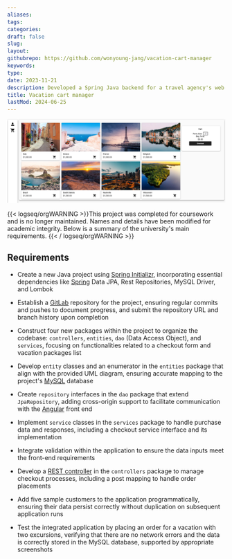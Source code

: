 ```yaml
---
aliases: 
tags:
categories:
draft: false
slug: 
layout: 
githubrepo: https://github.com/wonyoung-jang/vacation-cart-manager
keywords: 
type: 
date: 2023-11-21
description: Developed a Spring Java backend for a travel agency's web app, interfacing with an existing Angular front end, updating legacy systems
title: Vacation cart manager
lastMod: 2024-06-25
---
```

![🖼 vacation-cart-manager.webp](/assets/vacation-cart-manager.webp)

{{< logseq/orgWARNING >}}This project was completed for coursework and is no longer maintained. Names and details have been modified for academic integrity. Below is a summary of the university's main requirements.
{{< / logseq/orgWARNING >}}

## Requirements

  + Create a new Java project using [Spring Initializr](https://start.spring.io/), incorporating essential dependencies like [Spring](https://spring.io/projects/spring-framework) Data JPA, Rest Repositories, MySQL Driver, and Lombok

  + Establish a [GitLab](https://gitlab.com/) repository for the project, ensuring regular commits and pushes to document progress, and submit the repository URL and branch history upon completion

  + Construct four new packages within the project to organize the codebase: `controllers`, `entities`, `dao` (Data Access Object), and `services`, focusing on functionalities related to a checkout form and vacation packages list

  + Develop `entity` classes and an enumerator in the `entities` package that align with the provided UML diagram, ensuring accurate mapping to the project's [MySQL](https://www.mysql.com/) database

  + Create `repository` interfaces in the `dao` package that extend `JpaRepository`, adding cross-origin support to facilitate communication with the [Angular](https://angular.io/) front end

  + Implement `service` classes in the `services` package to handle purchase data and responses, including a checkout service interface and its implementation

  + Integrate validation within the application to ensure the data inputs meet the front-end requirements

  + Develop a [REST controller](https://github.com/spring-guides/tut-rest) in the `controllers` package to manage checkout processes, including a post mapping to handle order placements

  + Add five sample customers to the application programmatically, ensuring their data persist correctly without duplication on subsequent application runs

  + Test the integrated application by placing an order for a vacation with two excursions, verifying that there are no network errors and the data is correctly stored in the MySQL database, supported by appropriate screenshots
